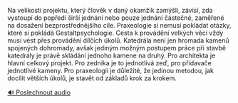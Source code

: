 
Na velikosti projektu, který člověk v daný okamžik zamýšlí, závisí, zda vystoupí do popředí širší jednání nebo pouze jednání částečné, zaměřené na dosažení bezprostřednějšího cíle. Praxeologie si nemusí pokládat otázky, které si pokládá Gestaltpsychologie. Cesta k provádění velkých věcí vždy musí vést přes provádění dílčích úkolů. Katedrála není jen hromada kamenů spojených dohromady, avšak jediným možným postupem práce při stavbě katedrály je právě skládání jednoho kamene na druhý. Pro architekta je hlavní celkový projekt. Pro zedníka je to jednotlivá zeď, pro přidavače jednotlivé kameny. Pro praxeologii je důležité, že jedinou metodou, jak docílit větších úkolů, je stavět od základů krok za krokem.

[🔊 Poslechnout audio](/data/7-paragraphs/audio/chapter_19/para_013-Na-velikosti-projektu-kter-lovk-v-dan-okamik.mp3)
